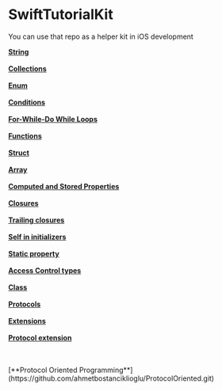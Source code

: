 # SwiftTutorialKit
You can use that repo as a helper kit in iOS development


[**String**](https://github.com/ahmetbostanciklioglu/Types.git)
<br />
<br />
[**Collections**](https://github.com/ahmetbostanciklioglu/Collections.git)
<br />
<br />
[**Enum**](https://github.com/ahmetbostanciklioglu/Enums.git)
<br />
<br />
[**Conditions**](https://github.com/ahmetbostanciklioglu/Conditions.git)
<br />
<br />
[**For-While-Do While Loops**](https://github.com/ahmetbostanciklioglu/Loops.git)
<br />
<br />
[**Functions**](https://github.com/ahmetbostanciklioglu/Functions.git)
<br />
<br />
[**Struct**](https://github.com/ahmetbostanciklioglu/Struct.git)
<br />
<br />
[**Array**](https://github.com/ahmetbostanciklioglu/Array.git)
<br />
<br />
[**Computed and Stored Properties**](https://github.com/ahmetbostanciklioglu/Properties.git)
<br />
<br />
[**Closures**](https://github.com/ahmetbostanciklioglu/Closures.git)
<br />
<br />
[**Trailing closures**](https://github.com/ahmetbostanciklioglu/TrailingClosures.git)
<br />
<br />
[**Self in initializers**](https://github.com/ahmetbostanciklioglu/Self.git)
<br />
<br />
[**Static property**](https://github.com/ahmetbostanciklioglu/Static.git)
<br />
<br />
[**Access Control types**](https://github.com/ahmetbostanciklioglu/AccessControl.git)
<br />
<br />
[**Class**](https://github.com/ahmetbostanciklioglu/Class.git)
<br />
<br />
[**Protocols**](https://github.com/ahmetbostanciklioglu/Protocols.git)
<br />
<br />
[**Extensions**](https://github.com/ahmetbostanciklioglu/Extension.git)
<br />
<br />
[**Protocol extension**](https://github.com/ahmetbostanciklioglu/ProtocolExtension.git)


<br />
<br />
[**Protocol Oriented Programming**](https://github.com/ahmetbostanciklioglu/ProtocolOriented.git)

